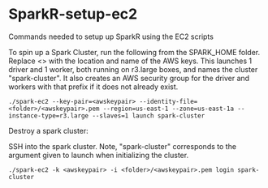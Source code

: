 # SparkR-setup-ec2
Commands needed to setup up SparkR using the EC2 scripts

To spin up a Spark Cluster, run the following from the SPARK_HOME folder.  Replace <> with the location and name of the AWS keys.  This launches 1 driver and 1 worker, both running on r3.large boxes, and names the cluster "spark-cluster".  It also creates an AWS security group for the driver and workers with that prefix if it does not already exist.

    ./spark-ec2 --key-pair=<awskeypair> --identity-file=<folder>/<awskeypair>.pem --region=us-east-1 --zone=us-east-1a --instance-type=r3.large --slaves=1 launch spark-cluster

Destroy a spark cluster:


SSH into the spark cluster.  Note, "spark-cluster" corresponds to the argument given to launch when initializing the cluster.

    ./spark-ec2 -k <awskeypair> -i <folder>/<awskeypair>.pem login spark-cluster 

